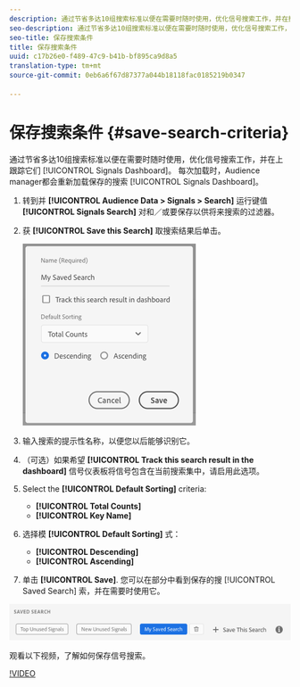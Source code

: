 ```yaml
---
description: 通过节省多达10组搜索标准以便在需要时随时使用，优化信号搜索工作，并在控制面板上跟踪它们。 每次加载控制面板时，Audience manager都会重新加载保存的搜索。
seo-description: 通过节省多达10组搜索标准以便在需要时随时使用，优化信号搜索工作，并在控制面板上跟踪它们。 每次加载控制面板时，Audience manager都会重新加载保存的搜索。
seo-title: 保存搜索条件
title: 保存搜索条件
uuid: c17b26e0-f489-47c9-b41b-bf895ca9d8a5
translation-type: tm+mt
source-git-commit: 0eb6a6f67d87377a044b18118fac0185219b0347

---
```



# 保存搜索条件 {#save-search-criteria}

通过节省多达10组搜索标准以便在需要时随时使用，优化信号搜索工作，并在上跟踪它们 [!UICONTROL Signals Dashboard]。 每次加载时，Audience manager都会重新加载保存的搜索 [!UICONTROL Signals Dashboard]。

1. 转到并 **[!UICONTROL Audience Data > Signals > Search]** 运行键值 **[!UICONTROL Signals Search]** 对和／或要保存以供将来搜索的过滤器。
1. 获 **[!UICONTROL Save this Search]** 取搜索结果后单击。

   ![步骤结果](assets/save-search-criteria.png)
1. 输入搜索的提示性名称，以便您以后能够识别它。
1. （可选）如果希望 **[!UICONTROL Track this search result in the dashboard]** 信号仪表板将信号包含在当前搜索集中，请启用此选项。
1. Select the **[!UICONTROL Default Sorting]** criteria:
   * **[!UICONTROL Total Counts]**
   * **[!UICONTROL Key Name]**
1. 选择模 **[!UICONTROL Default Sorting]** 式：
   * **[!UICONTROL Descending]**
   * **[!UICONTROL Ascending]**
1. 单击 **[!UICONTROL Save]**. 您可以在部分中看到保存的搜 [!UICONTROL Saved Search] 索，并在需要时使用它。

![保存的搜索](assets/saved-search.png)

观看以下视频，了解如何保存信号搜索。

[!VIDEO](https://video.tv.adobe.com/v/25147/?captions=chi_hans)
